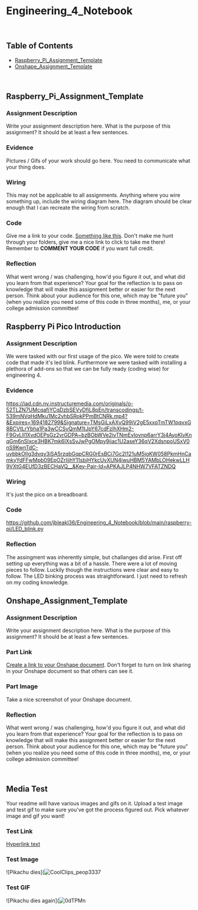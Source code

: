 # Engineering_4_Notebook

&nbsp;

## Table of Contents
* [Raspberry_Pi_Assignment_Template](#raspberry_pi_assignment_template)
* [Onshape_Assignment_Template](#onshape_assignment_template)

&nbsp;

## Raspberry_Pi_Assignment_Template

### Assignment Description

Write your assignment description here. What is the purpose of this assignment? It should be at least a few sentences.

### Evidence 

Pictures / Gifs of your work should go here. You need to communicate what your thing does. 

### Wiring

This may not be applicable to all assignments. Anything where you wire something up, include the wiring diagram here. The diagram should be clear enough that I can recreate the wiring from scratch. 

### Code
Give me a link to your code. [Something like this](https://github.com/millerm22/Engineering_4_Notebook/blob/main/Raspberry_Pi/hello_world.py). Don't make me hunt through your folders, give me a nice link to click to take me there! Remember to **COMMENT YOUR CODE** if you want full credit. 

### Reflection

What went wrong / was challenging, how'd you figure it out, and what did you learn from that experience? Your goal for the reflection is to pass on knowledge that will make this assignment better or easier for the next person. Think about your audience for this one, which may be "future you" (when you realize you need some of this code in three months), me, or your college admission committee!

## Raspberry Pi Pico Introduction

### Assignment Description

We were tasked with our first usage of the pico. We were told to create code that made it's led blink. Furthermore we were tasked with  installing a plethora of add-ons so that we can be fully ready (coding wise) for engineering 4.

### Evidence 

https://iad.cdn.nv.instructuremedia.com/originals/o-52TLZN7UMcqafjYCqDzbSEVyDfiL8pEn/transcodings/t-539mNVqHdMku1Mc2vhbSRokPPmBtCNRk.mp4?&Expires=1694182799&Signature=TMsGiLxAXvQ99iV2gE5xxqTmTW1pqvxG8BCVtLrYbha1Pa3wCCSvQmM1tJpY67cdFzlhXHm2-F9GvLIl1XvdOEPsGz2vrGDPA~bzBObWVe2iyTNmEvIovnp6arrY3j4AyoKlvKnqGm6nSIxce3HBK7mk6IXsSvJwPgOMpy9iiac1U2aseY36qV2XdsnpoUSxV0nS9KwnTdC-uybbkOlIg3dvqy3iSA5rzqbGqpCRG0rEsBCi7Gc2I121uM5jgKW058PkmHnCamkyYdFFwMpb09EpOZrIijhY11sbjHYkcUvXUN4iwuHBM5YAMbLOHekwLLH9VXtG4EUfD3zBECHaVQ__&Key-Pair-Id=APKAJLP4NHW7VFATZNDQ

### Wiring

It's just the pico on a breadboard. 

### Code
https://github.com/jbleakl36/Engineering_4_Notebook/blob/main/raspberry-pi/LED_blink.py

### Reflection

The assingment was inherently simple, but challanges did arise. First off setting up everything was a bit of a hassle. There were a lot of moving pieces to follow. Luckily though the instructions were clear and easy to follow. The LED binking process was straightforward. I just need to refresh on my coding knowledge.

## Onshape_Assignment_Template

### Assignment Description

Write your assignment description here. What is the purpose of this assignment? It should be at least a few sentences.

### Part Link 

[Create a link to your Onshape document](https://cvilleschools.onshape.com/documents/003e413cee57f7ccccaa15c2/w/ea71050bb283bf3bf088c96c/e/c85ae532263d3b551e1795d0?renderMode=0&uiState=62d9b9d7883c4f335ec42021). Don't forget to turn on link sharing in your Onshape document so that others can see it. 

### Part Image

Take a nice screenshot of your Onshape document. 

### Reflection

What went wrong / was challenging, how'd you figure it out, and what did you learn from that experience? Your goal for the reflection is to pass on knowledge that will make this assignment better or easier for the next person. Think about your audience for this one, which may be "future you" (when you realize you need some of this code in three months), me, or your college admission committee!

&nbsp;

## Media Test

Your readme will have various images and gifs on it. Upload a test image and test gif to make sure you've got the process figured out. Pick whatever image and gif you want!

### Test Link
[Hyperlink text](https://www.redbull.com/car-en/gaming-among-us-popularity)      

### Test Image
![Pikachu dies](![CoolClips_peop3337](https://github.com/jbleakl36/Engineering_4_Notebook/assets/112979207/ae1f350e-1c9d-4603-bcb8-e568cb4da344.png)  

### Test GIF
![Pikachu dies again](![0dTPMn](https://github.com/jbleakl36/Engineering_4_Notebook/assets/112979207/dd7e89aa-cf23-444e-a1d4-cb937cf3eee4.png)  

